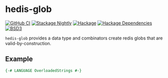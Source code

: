 # hedis-glob

[![GitHub CI](https://github.com/adetokunbo/hedis-glob/actions/workflows/ci.yml/badge.svg)](https://github.com/adetokunbo/hedis-glob/actions)
[![Stackage Nightly](http://stackage.org/package/hedis-glob/badge/nightly)](http://stackage.org/nightly/package/hedis-glob)
[![Hackage][hackage-badge]][hackage]
[![Hackage Dependencies][hackage-deps-badge]][hackage-deps]
[![BSD3](https://img.shields.io/badge/license-BSD3-green.svg?dummy)](https://github.com/adetokunbo/hedis-glob/blob/master/LICENSE)

`hedis-glob` provides a data type and combinators create redis globs that are valid-by-construction.


## Example

```haskell
{-# LANGUAGE OverloadedStrings #-}


```

[1]: https://hackage.haskell.org/package/wai
[hackage-deps-badge]: <https://img.shields.io/hackage-deps/v/hedis-glob.svg>
[hackage-deps]:       <http://packdeps.haskellers.com/feed?needle=hedis-glob>
[hackage-badge]:      <https://img.shields.io/hackage/v/hedis-glob.svg>
[hackage]:            <https://hackage.haskell.org/package/hedis-glob>
